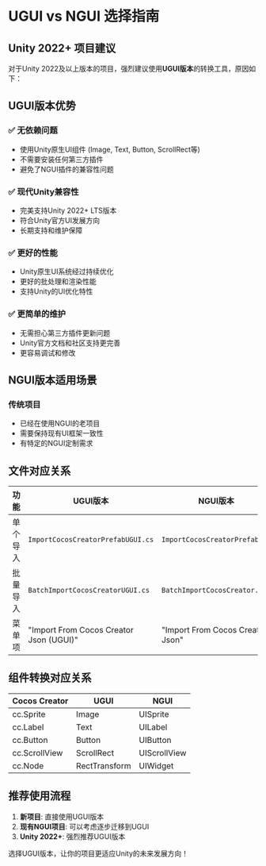 # UGUI vs NGUI 选择指南

## Unity 2022+ 项目建议

对于Unity 2022及以上版本的项目，强烈建议使用**UGUI版本**的转换工具，原因如下：

## UGUI版本优势

### ✅ 无依赖问题
- 使用Unity原生UI组件 (Image, Text, Button, ScrollRect等)
- 不需要安装任何第三方插件
- 避免了NGUI插件的兼容性问题

### ✅ 现代Unity兼容性
- 完美支持Unity 2022+ LTS版本
- 符合Unity官方UI发展方向
- 长期支持和维护保障

### ✅ 更好的性能
- Unity原生UI系统经过持续优化
- 更好的批处理和渲染性能
- 支持Unity的UI优化特性

### ✅ 更简单的维护
- 无需担心第三方插件更新问题
- Unity官方文档和社区支持更完善
- 更容易调试和修改

## NGUI版本适用场景

### 传统项目
- 已经在使用NGUI的老项目
- 需要保持现有UI框架一致性
- 有特定的NGUI定制需求

## 文件对应关系

| 功能 | UGUI版本 | NGUI版本 |
|-----|---------|---------|
| 单个导入 | `ImportCocosCreatorPrefabUGUI.cs` | `ImportCocosCreatorPrefab.cs` |
| 批量导入 | `BatchImportCocosCreatorUGUI.cs` | `BatchImportCocosCreator.cs` |
| 菜单项 | "Import From Cocos Creator Json (UGUI)" | "Import From Cocos Creator Json" |

## 组件转换对应关系

| Cocos Creator | UGUI | NGUI |
|---------------|------|------|
| cc.Sprite | Image | UISprite |
| cc.Label | Text | UILabel |
| cc.Button | Button | UIButton |
| cc.ScrollView | ScrollRect | UIScrollView |
| cc.Node | RectTransform | UIWidget |

## 推荐使用流程

1. **新项目**: 直接使用UGUI版本
2. **现有NGUI项目**: 可以考虑逐步迁移到UGUI
3. **Unity 2022+**: 强烈推荐UGUI版本

选择UGUI版本，让你的项目更适应Unity的未来发展方向！
